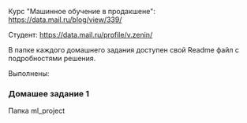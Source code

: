 Курс "Машинное обучение в продакшене":
https://data.mail.ru/blog/view/339/

Студент:
https://data.mail.ru/profile/v.zenin/

В папке каждого домашнего задания доступен свой Readme файл с подробностями решения.

Выполнены:  
### Домашее задание 1  
Папка ml_project  
